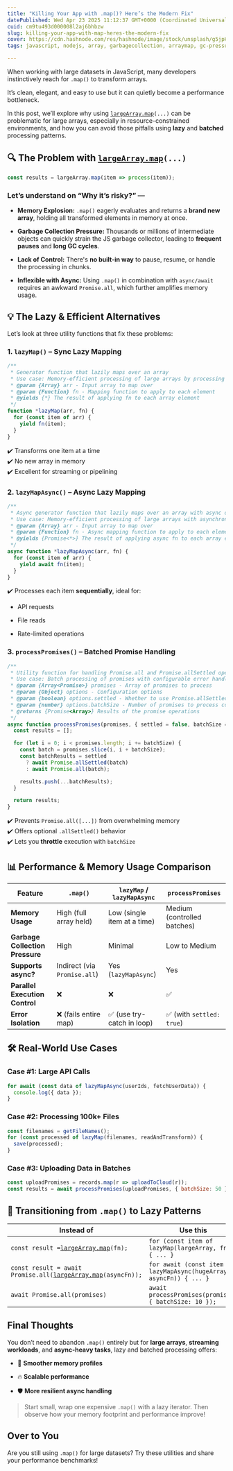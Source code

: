 ```yaml
---
title: "Killing Your App with .map()? Here’s the Modern Fix"
datePublished: Wed Apr 23 2025 11:12:37 GMT+0000 (Coordinated Universal Time)
cuid: cm9tu493d000008l2aj6bhbzw
slug: killing-your-app-with-map-heres-the-modern-fix
cover: https://cdn.hashnode.com/res/hashnode/image/stock/unsplash/g5jpH62pwes/upload/947f5bda6860911e5199fabb7230262e.jpeg
tags: javascript, nodejs, array, garbagecollection, arraymap, gc-pressure

---
```


When working with large datasets in JavaScript, many developers instinctively reach for `.map()` to transform arrays.

It’s clean, elegant, and easy to use but it can quietly become a performance bottleneck.

In this post, we’ll explore why using [`largeArray.map`](http://hugeArray.map)`(...)` can be problematic for large arrays, especially in resource-constrained environments, and how you can avoid those pitfalls using **lazy** and **batched** processing patterns.

## 🔍 The Problem with [`largeArray.map`](http://hugeArray.map)`(...)`

```javascript
const results = largeArray.map(item => process(item));
```

### Let’s understand on “Why it’s risky?” —

* **Memory Explosion:** `.map()` eagerly evaluates and returns a **brand new array**, holding all transformed elements in memory at once.
    
* **Garbage Collection Pressure:** Thousands or millions of intermediate objects can quickly strain the JS garbage collector, leading to **frequent pauses** and **long GC cycles**.
    
* **Lack of Control:** There's **no built-in way** to pause, resume, or handle the processing in chunks.
    
* **Inflexible with Async:** Using `.map()` in combination with `async/await` requires an awkward `Promise.all`, which further amplifies memory usage.
    

## 💡 The Lazy & Efficient Alternatives

Let’s look at three utility functions that fix these problems:

### 1\. `lazyMap()` – Sync Lazy Mapping

```javascript
/**
 * Generator function that lazily maps over an array
 * Use case: Memory-efficient processing of large arrays by processing one item at a time
 * @param {Array} arr - Input array to map over
 * @param {Function} fn - Mapping function to apply to each element
 * @yields {*} The result of applying fn to each array element
 */
function *lazyMap(arr, fn) {
  for (const item of arr) {
    yield fn(item);
  }
}
```

✔️ Transforms one item at a time  
✔️ No new array in memory  
✔️ Excellent for streaming or pipelining

### 2\. `lazyMapAsync()` – Async Lazy Mapping

```javascript
/**
 * Async generator function that lazily maps over an array with async operations
 * Use case: Memory-efficient processing of large arrays with asynchronous operations
 * @param {Array} arr - Input array to map over
 * @param {Function} fn - Async mapping function to apply to each element
 * @yields {Promise<*>} The result of applying async fn to each array element
 */
async function *lazyMapAsync(arr, fn) {
  for (const item of arr) {
    yield await fn(item);
  }
}
```

✔️ Processes each item **sequentially**, ideal for:

* API requests
    
* File reads
    
* Rate-limited operations
    

### 3\. `processPromises()` – Batched Promise Handling

```javascript
/**
 * Utility function for handling Promise.all and Promise.allSettled operations
 * Use case: Batch processing of promises with configurable error handling and concurrency
 * @param {Array<Promise>} promises - Array of promises to process
 * @param {Object} options - Configuration options
 * @param {boolean} options.settled - Whether to use Promise.allSettled (true) or Promise.all (false)
 * @param {number} options.batchSize - Number of promises to process concurrently
 * @returns {Promise<Array>} Results of the promise operations
 */
async function processPromises(promises, { settled = false, batchSize = 10 } = {}) {
  const results = [];

  for (let i = 0; i < promises.length; i += batchSize) {
    const batch = promises.slice(i, i + batchSize);
    const batchResults = settled
      ? await Promise.allSettled(batch)
      : await Promise.all(batch);

    results.push(...batchResults);
  }

  return results;
}
```

✔️ Prevents `Promise.all([...])` from overwhelming memory  
✔️ Offers optional `.allSettled()` behavior  
✔️ Lets you **throttle** execution with `batchSize`

## 📊 Performance & Memory Usage Comparison

| **Feature** | `.map()` | `lazyMap` / `lazyMapAsync` | `processPromises` |
| --- | --- | --- | --- |
| **Memory Usage** | High (full array held) | Low (single item at a time) | Medium (controlled batches) |
| **Garbage Collection Pressure** | High | Minimal | Low to Medium |
| **Supports async?** | Indirect (via `Promise.all`) | Yes (`lazyMapAsync`) | Yes |
| **Parallel Execution Control** | ❌ | ❌ | ✅ |
| **Error Isolation** | ❌ (fails entire map) | ✅ (use try-catch in loop) | ✅ (with `settled: true`) |

## 🛠️ Real-World Use Cases

### Case #1: Large API Calls

```javascript
for await (const data of lazyMapAsync(userIds, fetchUserData)) {
  console.log({ data });
}
```

### Case #2: Processing 100k+ Files

```javascript
const filenames = getFileNames();
for (const processed of lazyMap(filenames, readAndTransform)) {
  save(processed);
}
```

### Case #3: Uploading Data in Batches

```javascript
const uploadPromises = records.map(r => uploadToCloud(r));
const results = await processPromises(uploadPromises, { batchSize: 50 });
```

## 🔄 Transitioning from `.map()` to Lazy Patterns

| **Instead of** | **Use this** |
| --- | --- |
| `const result =`[`largeArray.map`](http://hugeArray.map)`(fn);` | `for (const item of lazyMap(largeArray, fn)) { ... }` |
| `const result = await Promise.all(`[`largeArray.map`](http://hugeArray.map)`(asyncFn));` | `for await (const item of lazyMapAsync(hugeArray, asyncFn)) { ... }` |
| `await Promise.all(promises)` | `await processPromises(promises, { batchSize: 10 });` |

## Final Thoughts

You don’t need to abandon `.map()` entirely but for **large arrays**, **streaming workloads**, and **async-heavy tasks**, lazy and batched processing offers:

* 🧘 **Smoother memory profiles**
    
* 🔥 **Scalable performance**
    
* 🛡️ **More resilient async handling**
    

> Start small, wrap one expensive `.map()` with a lazy iterator. Then observe how your memory footprint and performance improve!

## Over to You

Are you still using `.map()` for large datasets? Try these utilities and share your performance benchmarks!